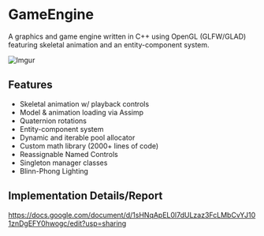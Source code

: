 # GameEngine

A graphics and game engine written in C++ using OpenGL (GLFW/GLAD) featuring skeletal animation and an entity-component system.

![Imgur](https://i.imgur.com/WPyqLsf.png)

## Features
* Skeletal animation w/ playback controls
* Model & animation loading via Assimp
* Quaternion rotations
* Entity-component system
* Dynamic and iterable pool allocator
* Custom math library (2000+ lines of code)
* Reassignable Named Controls
* Singleton manager classes
* Blinn-Phong Lighting

## Implementation Details/Report

https://docs.google.com/document/d/1sHNqApEL0l7dULzaz3FcLMbCvYJ101znDgEFY0hwogc/edit?usp=sharing
